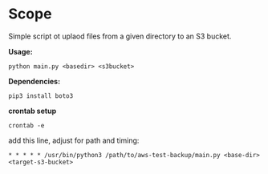 # Scope

Simple script ot uplaod files from a given directory to an S3 bucket.

**Usage:**

`python main.py <basedir> <s3bucket>`

**Dependencies:**

`pip3 install boto3`


**crontab setup**

`crontab -e`

add this line, adjust for path and timing:

`* * * * * /usr/bin/python3 /path/to/aws-test-backup/main.py <base-dir> <target-s3-bucket>`